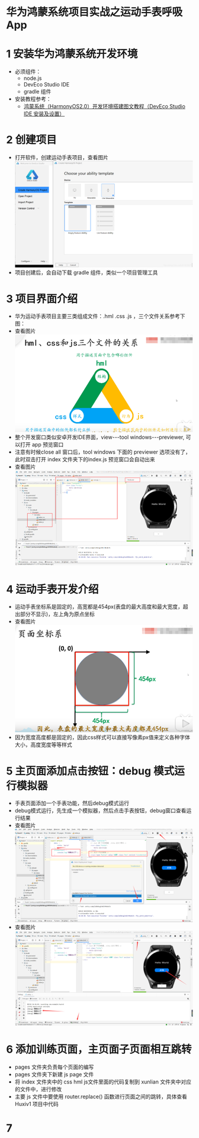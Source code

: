 # 华为鸿蒙系统项目实战之运动手表呼吸App

# 1 安装华为鸿蒙系统开发环境
- 必须组件：
    - node.js 
    - DevEco Studio IDE
    - gradle 组件
- 安装教程参考：
    - [鸿蒙系统（HarmonyOS2.0）开发环境搭建图文教程（DevEco Studio IDE 安装及设置）](https://blog.csdn.net/u011318077/article/details/108578354)
    
# 2 创建项目
- 打开软件，创建运动手表项目，查看图片![](01_Huxiv1/图片/001_创建运动手表项目.png)
- 项目创建后，会自动下载 gradle 组件，类似一个项目管理工具

# 3 项目界面介绍
- 华为运动手表项目主要三类组成文件：.hml .css .js ，三个文件关系参考下图：
- 查看图片![](01_Huxiv1/图片/002_hml_css_js华为手表app三个文件的关系.png)
- 整个开发窗口类似安卓开发IDE界面，view---tool windows---previewer, 可以打开 app 预览窗口
- 注意有时候close all 窗口后，tool windows 下面的 previewer 选项没有了，此时双击打开 index 文件夹下的index.js 预览窗口会自动出来
- 查看图片![](01_Huxiv1/图片/003_华为手表app开发界面.png)

# 4 运动手表开发介绍
- 运动手表坐标系是固定的，高宽都是454px(表盘的最大高度和最大宽度，超出部分不显示)，左上角为原点坐标
- 查看图片![](01_Huxiv1/图片/004_华为手表app页面坐标系.png)
- 因为宽度高度都是固定的，因此css样式可以直接写像素px值来定义各种字体大小，高度宽度等等样式

# 5 主页面添加点击按钮：debug 模式运行模拟器
- 手表页面添加一个手表功能，然后debug模式运行
- debug模式运行，先生成一个模拟器，然后点击手表按钮，debug窗口查看运行结果
- 查看图片![](01_Huxiv1/图片/005_debug模式运行.png)
- 查看图片![](01_Huxiv1/图片/006_debug模式运行结果.png)

# 6 添加训练页面，主页面子页面相互跳转
- pages 文件夹负责每个页面的编写
- pages 文件夹下新建 js page 文件
- 将 index 文件夹中的 css hml js文件里面的代码复制到 xunlian 文件夹中对应的文件中，进行修改
- 主要 js 文件中要使用 router.replace() 函数进行页面之间的跳转，具体查看 Huxiv1 项目中代码

# 7 